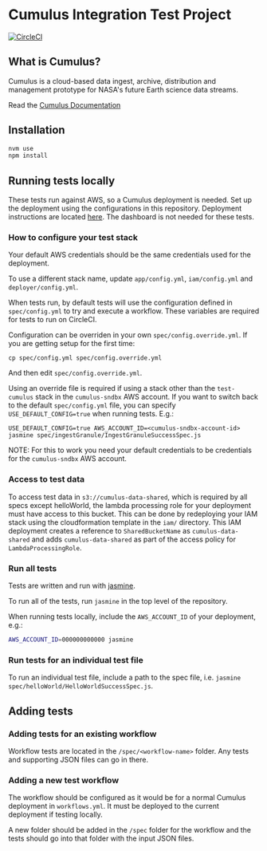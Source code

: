 #  Cumulus Integration Test Project

[![CircleCI](https://circleci.com/gh/cumulus-nasa/cumulus-integration-tests.svg?style=svg)](https://circleci.com/gh/cumulus-nasa/cumulus-integration-tests)

## What is Cumulus?

Cumulus is a cloud-based data ingest, archive, distribution and management
prototype for NASA's future Earth science data streams.

Read the [Cumulus Documentation](https://cumulus-nasa.github.io/)

## Installation

```bash
nvm use
npm install
```

## Running tests locally

These tests run against AWS, so a Cumulus deployment is needed. Set up the deployment using the configurations in this repository. Deployment instructions are located [here](https://cumulus-nasa.github.io/docs/deployment.html). The dashboard is not needed for these tests.

### How to configure your test stack

Your default AWS credentials should be the same credentials used for the deployment.

To use a different stack name, update `app/config.yml`, `iam/config.yml` and `deployer/config.yml`.

When tests run, by default tests will use the configuration defined in `spec/config.yml` to try and execute a workflow. These variables are required for tests to run on CircleCI.

Configuration can be overriden in your own `spec/config.override.yml`. If you are getting setup for the first time:

```
cp spec/config.yml spec/config.override.yml
```

And then edit `spec/config.override.yml`.

Using an override file is required if using a stack other than the `test-cumulus` stack in the `cumulus-sndbx` AWS account. If you want to switch back to the default `spec/config.yml` file, you can specify `USE_DEFAULT_CONFIG=true` when running tests. E.g.:

```
USE_DEFAULT_CONFIG=true AWS_ACCOUNT_ID=<cumulus-sndbx-account-id> jasmine spec/ingestGranule/IngestGranuleSuccessSpec.js
```

NOTE: For this to work you need your default credentials to be credentials for the `cumulus-sndbx` AWS account.

### Access to test data

To access test data in `s3://cumulus-data-shared`, which is required by all specs except helloWorld, the lambda processing role for your deployment must have access to this bucket. This can be done by redeploying your IAM stack using the cloudformation template in the `iam/` directory. This IAM deployment creates a reference to `SharedBucketName` as `cumulus-data-shared` and adds `cumulus-data-shared` as part of the access policy for `LambdaProcessingRole`.

### Run all tests

Tests are written and run with [jasmine](https://jasmine.github.io/setup/nodejs.html).

To run all of the tests, run `jasmine` in the top level of the repository.

When running tests locally, include the `AWS_ACCOUNT_ID` of your deployment, e.g.:

```bash
AWS_ACCOUNT_ID=000000000000 jasmine
```

### Run tests for an individual test file

To run an individual test file, include a path to the spec file, i.e. `jasmine spec/helloWorld/HelloWorldSuccessSpec.js`.

## Adding tests

### Adding tests for an existing workflow

Workflow tests are located in the `/spec/<workflow-name>` folder. Any tests and supporting JSON files can go in there. 

### Adding a new test workflow

The workflow should be configured as it would be for a normal Cumulus deployment in `workflows.yml`. It must be deployed to the current deployment if testing locally.

A new folder should be added in the `/spec` folder for the workflow and the tests should go into that folder with the input JSON files. 
